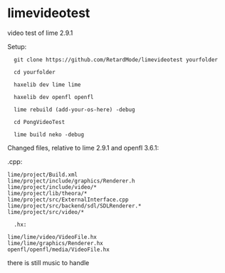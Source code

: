 # limevideotest
video test of lime 2.9.1

Setup:
```
  git clone https://github.com/RetardMode/limevideotest yourfolder

  cd yourfolder

  haxelib dev lime lime

  haxelib dev openfl openfl

  lime rebuild (add-your-os-here) -debug

  cd PongVideoTest

  lime build neko -debug
```

Changed files, relative to lime 2.9.1 and openfl 3.6.1:

  .cpp:
``` 
lime/project/Build.xml
lime/project/include/graphics/Renderer.h
lime/project/include/video/*
lime/project/lib/theora/*
lime/project/src/ExternalInterface.cpp
lime/project/src/backend/sdl/SDLRenderer.*
lime/project/src/video/*

  .hx:
  
lime/lime/video/VideoFile.hx
lime/lime/graphics/Renderer.hx
openfl/openfl/media/VideoFile.hx
```

there is still music to handle
